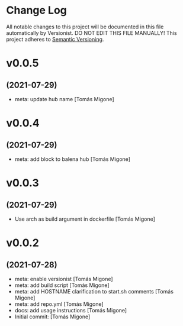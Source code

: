 # Change Log

All notable changes to this project will be documented in this file
automatically by Versionist. DO NOT EDIT THIS FILE MANUALLY!
This project adheres to [Semantic Versioning](http://semver.org/).

# v0.0.5
## (2021-07-29)

* meta: update hub name [Tomás Migone]

# v0.0.4
## (2021-07-29)

* meta: add block to balena hub [Tomás Migone]

# v0.0.3
## (2021-07-29)

* Use arch as build argument in dockerfile [Tomás Migone]

# v0.0.2
## (2021-07-28)

* meta: enable versionist [Tomás Migone]
* meta: add build script [Tomás Migone]
* meta: add HOSTNAME clarification to start.sh comments [Tomás Migone]
* meta: add repo.yml [Tomás Migone]
* docs: add usage instructions [Tomás Migone]
* Initial commit: [Tomás Migone]
